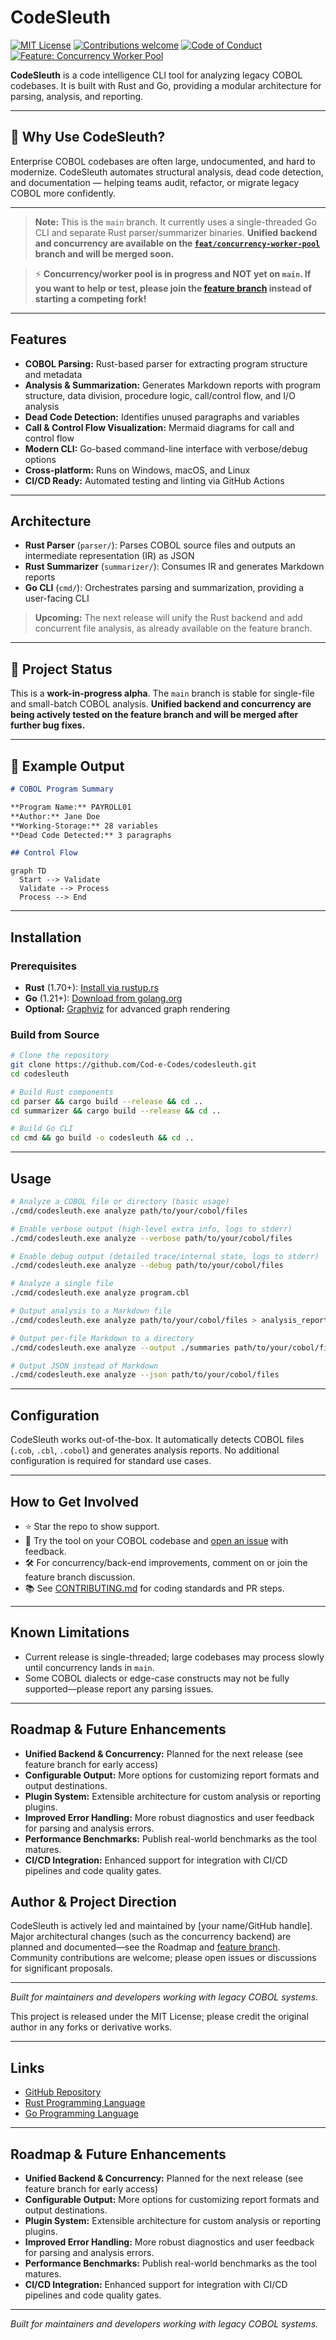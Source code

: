 # CodeSleuth

[![MIT License](https://img.shields.io/badge/license-MIT-blue.svg)](LICENSE)
[![Contributions welcome](https://img.shields.io/badge/contributions-welcome-brightgreen.svg)](CONTRIBUTING.md)
[![Code of Conduct](https://img.shields.io/badge/code%20of%20conduct-Contributor%20Covenant-blueviolet.svg)](CODE_OF_CONDUCT.md)
[![Feature: Concurrency Worker Pool](https://img.shields.io/badge/feature-concurrency--worker--pool-blueviolet)](https://github.com/Cod-e-Codes/codesleuth/tree/feat/concurrency-worker-pool)

**CodeSleuth** is a code intelligence CLI tool for analyzing legacy COBOL codebases. It is built with Rust and Go, providing a modular architecture for parsing, analysis, and reporting.

---

## 🚀 Why Use CodeSleuth?

Enterprise COBOL codebases are often large, undocumented, and hard to modernize. CodeSleuth automates structural analysis, dead code detection, and documentation — helping teams audit, refactor, or migrate legacy COBOL more confidently.

---

> **Note:**
> This is the `main` branch. It currently uses a single-threaded Go CLI and separate Rust parser/summarizer binaries. **Unified backend and concurrency are available on the [`feat/concurrency-worker-pool`](https://github.com/Cod-e-Codes/codesleuth/tree/feat/concurrency-worker-pool) branch and will be merged soon.**

> ⚡ **Concurrency/worker pool is in progress and NOT yet on `main`. If you want to help or test, please join the [feature branch](https://github.com/Cod-e-Codes/codesleuth/tree/feat/concurrency-worker-pool) instead of starting a competing fork!**

---

## Features

- **COBOL Parsing:** Rust-based parser for extracting program structure and metadata
- **Analysis & Summarization:** Generates Markdown reports with program structure, data division, procedure logic, call/control flow, and I/O analysis
- **Dead Code Detection:** Identifies unused paragraphs and variables
- **Call & Control Flow Visualization:** Mermaid diagrams for call and control flow
- **Modern CLI:** Go-based command-line interface with verbose/debug options
- **Cross-platform:** Runs on Windows, macOS, and Linux
- **CI/CD Ready:** Automated testing and linting via GitHub Actions

---

## Architecture

- **Rust Parser** (`parser/`): Parses COBOL source files and outputs an intermediate representation (IR) as JSON
- **Rust Summarizer** (`summarizer/`): Consumes IR and generates Markdown reports
- **Go CLI** (`cmd/`): Orchestrates parsing and summarization, providing a user-facing CLI

> **Upcoming:**
> The next release will unify the Rust backend and add concurrent file analysis, as already available on the feature branch.

---

## 🔧 Project Status

This is a **work-in-progress alpha**. The `main` branch is stable for single-file and small-batch COBOL analysis. **Unified backend and concurrency are being actively tested on the feature branch and will be merged after further bug fixes.**

---

## 📄 Example Output

```markdown
# COBOL Program Summary

**Program Name:** PAYROLL01  
**Author:** Jane Doe  
**Working-Storage:** 28 variables  
**Dead Code Detected:** 3 paragraphs

## Control Flow

```

```mermaid
graph TD
  Start --> Validate
  Validate --> Process
  Process --> End
```

---

## Installation

### Prerequisites

- **Rust** (1.70+): [Install via rustup.rs](https://rustup.rs/)
- **Go** (1.21+): [Download from golang.org](https://golang.org/dl/)
- **Optional:** [Graphviz](https://graphviz.gitlab.io/) for advanced graph rendering

### Build from Source

```bash
# Clone the repository
git clone https://github.com/Cod-e-Codes/codesleuth.git
cd codesleuth

# Build Rust components
cd parser && cargo build --release && cd ..
cd summarizer && cargo build --release && cd ..

# Build Go CLI
cd cmd && go build -o codesleuth && cd ..
```

---

## Usage

```bash
# Analyze a COBOL file or directory (basic usage)
./cmd/codesleuth.exe analyze path/to/your/cobol/files

# Enable verbose output (high-level extra info, logs to stderr)
./cmd/codesleuth.exe analyze --verbose path/to/your/cobol/files

# Enable debug output (detailed trace/internal state, logs to stderr)
./cmd/codesleuth.exe analyze --debug path/to/your/cobol/files

# Analyze a single file
./cmd/codesleuth.exe analyze program.cbl

# Output analysis to a Markdown file
./cmd/codesleuth.exe analyze path/to/your/cobol/files > analysis_report.md

# Output per-file Markdown to a directory
./cmd/codesleuth.exe analyze --output ./summaries path/to/your/cobol/files

# Output JSON instead of Markdown
./cmd/codesleuth.exe analyze --json path/to/your/cobol/files
```

---

## Configuration

CodeSleuth works out-of-the-box. It automatically detects COBOL files (`.cob`, `.cbl`, `.cobol`) and generates analysis reports. No additional configuration is required for standard use cases.

---

## How to Get Involved

- ⭐ Star the repo to show support.
- 🧪 Try the tool on your COBOL codebase and [open an issue](https://github.com/Cod-e-Codes/codesleuth/issues) with feedback.
- 🛠️ For concurrency/back-end improvements, comment on or join the feature branch discussion.
- 📚 See [CONTRIBUTING.md](CONTRIBUTING.md) for coding standards and PR steps.

---

## Known Limitations

- Current release is single-threaded; large codebases may process slowly until concurrency lands in `main`.
- Some COBOL dialects or edge-case constructs may not be fully supported—please report any parsing issues.

---

## Roadmap & Future Enhancements

- **Unified Backend & Concurrency:** Planned for the next release (see feature branch for early access)
- **Configurable Output:** More options for customizing report formats and output destinations.
- **Plugin System:** Extensible architecture for custom analysis or reporting plugins.
- **Improved Error Handling:** More robust diagnostics and user feedback for parsing and analysis errors.
- **Performance Benchmarks:** Publish real-world benchmarks as the tool matures.
- **CI/CD Integration:** Enhanced support for integration with CI/CD pipelines and code quality gates.

## Author & Project Direction

CodeSleuth is actively led and maintained by [your name/GitHub handle]. Major architectural changes (such as the concurrency backend) are planned and documented—see the Roadmap and [feature branch](https://github.com/Cod-e-Codes/codesleuth/tree/feat/concurrency-worker-pool). Community contributions are welcome; please open issues or discussions for significant proposals.

---

*Built for maintainers and developers working with legacy COBOL systems.* 

This project is released under the MIT License; please credit the original author in any forks or derivative works.

---

## Links

- [GitHub Repository](https://github.com/Cod-e-Codes/codesleuth)
- [Rust Programming Language](https://www.rust-lang.org/)
- [Go Programming Language](https://golang.org/)

---

## Roadmap & Future Enhancements

- **Unified Backend & Concurrency:** Planned for the next release (see feature branch for early access)
- **Configurable Output:** More options for customizing report formats and output destinations.
- **Plugin System:** Extensible architecture for custom analysis or reporting plugins.
- **Improved Error Handling:** More robust diagnostics and user feedback for parsing and analysis errors.
- **Performance Benchmarks:** Publish real-world benchmarks as the tool matures.
- **CI/CD Integration:** Enhanced support for integration with CI/CD pipelines and code quality gates.

---

*Built for maintainers and developers working with legacy COBOL systems.* 

